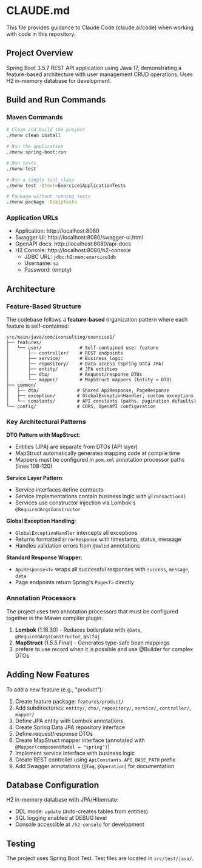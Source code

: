 # CLAUDE.md

This file provides guidance to Claude Code (claude.ai/code) when working with code in this repository.

## Project Overview

Spring Boot 3.5.7 REST API application using Java 17, demonstrating a feature-based architecture with user management CRUD operations. Uses H2 in-memory database for development.

## Build and Run Commands

### Maven Commands
```bash
# Clean and build the project
./mvnw clean install

# Run the application
./mvnw spring-boot:run

# Run tests
./mvnw test

# Run a single test class
./mvnw test -Dtest=Exercice1ApplicationTests

# Package without running tests
./mvnw package -DskipTests
```

### Application URLs
- Application: http://localhost:8080
- Swagger UI: http://localhost:8080/swagger-ui.html
- OpenAPI docs: http://localhost:8080/api-docs
- H2 Console: http://localhost:8080/h2-console
  - JDBC URL: `jdbc:h2:mem:exercice1db`
  - Username: `sa`
  - Password: (empty)

## Architecture

### Feature-Based Structure
The codebase follows a **feature-based** organization pattern where each feature is self-contained:

```
src/main/java/com/iconsulting/exercice1/
├── features/
│   └── user/              # Self-contained user feature
│       ├── controller/    # REST endpoints
│       ├── service/       # Business logic
│       ├── repository/    # Data access (Spring Data JPA)
│       ├── entity/        # JPA entities
│       ├── dto/           # Request/response DTOs
│       └── mapper/        # MapStruct mappers (Entity ↔ DTO)
├── common/
│   ├── dto/              # Shared ApiResponse, PageResponse
│   ├── exception/        # GlobalExceptionHandler, custom exceptions
│   └── constants/        # API constants (paths, pagination defaults)
└── config/               # CORS, OpenAPI configuration
```

### Key Architectural Patterns

**DTO Pattern with MapStruct**:
- Entities (JPA) are separate from DTOs (API layer)
- MapStruct automatically generates mapping code at compile time
- Mappers must be configured in `pom.xml` annotation processor paths (lines 108-120)

**Service Layer Pattern**:
- Service interfaces define contracts
- Service implementations contain business logic with `@Transactional`
- Services use constructor injection via Lombok's `@RequiredArgsConstructor`

**Global Exception Handling**:
- `GlobalExceptionHandler` intercepts all exceptions
- Returns formatted `ErrorResponse` with timestamp, status, message
- Handles validation errors from `@Valid` annotations

**Standard Response Wrapper**:
- `ApiResponse<T>` wraps all successful responses with `success`, `message`, `data`
- Page endpoints return Spring's `Page<T>` directly

### Annotation Processors
The project uses two annotation processors that must be configured together in the Maven compiler plugin:
1. **Lombok** (1.18.30) - Reduces boilerplate with `@Data`, `@RequiredArgsConstructor`, `@Slf4j`
2. **MapStruct** (1.5.5.Final) - Generates type-safe bean mappings
3. prefere to use record when it is possible and use @Builder for complex DTOs

## Adding New Features

To add a new feature (e.g., "product"):

1. Create feature package: `features/product/`
2. Add subdirectories: `entity/`, `dto/`, `repository/`, `service/`, `controller/`, `mapper/`
3. Define JPA entity with Lombok annotations
4. Create Spring Data JPA repository interface
5. Define request/response DTOs
6. Create MapStruct mapper interface (annotated with `@Mapper(componentModel = "spring")`)
7. Implement service interface with business logic
8. Create REST controller using `ApiConstants.API_BASE_PATH` prefix
9. Add Swagger annotations (`@Tag`, `@Operation`) for documentation

## Database Configuration

H2 in-memory database with JPA/Hibernate:
- DDL mode: `update` (auto-creates tables from entities)
- SQL logging enabled at DEBUG level
- Console accessible at `/h2-console` for development

## Testing

The project uses Spring Boot Test. Test files are located in `src/test/java/`.
